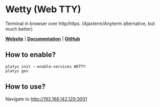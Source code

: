 # Wetty (Web TTY)

Terminal in browser over http/https. (Ajaxterm/Anyterm alternative, but much better) 

**[Website](https://www.hivemq.com/docs/hivemq/3.4/web-ui/introduction.html)** | **[Documentation](https://www.hivemq.com/docs/hivemq/3.4/web-ui/introduction.html)** | **[GitHub](https://github.com/hivemq/hivemq-mqtt-web-client)**

## How to enable?

```
platys init --enable-services WETTY
platys gen
```

## How to use?

Navigate to <http://192.168.142.129:3001>

